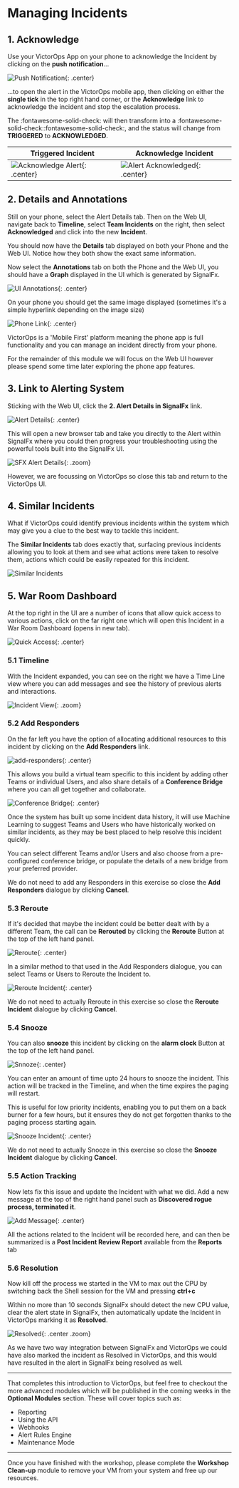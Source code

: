 # Managing Incidents

## 1. Acknowledge

Use your VictorOps App on your phone to acknowledge the Incident by clicking on the **push notification**...

![Push Notification](../../images/victorops/push-notification.png){: .center}

...to open the alert in the VictorOps mobile app, then clicking on either the **single tick** in the top right hand corner, or the **Acknowledge** link to acknowledge the incident and stop the escalation process.  

The :fontawesome-solid-check: will then transform into a :fontawesome-solid-check::fontawesome-solid-check:, and the status will change from **TRIGGERED** to **ACKNOWLEDGED**.

| Triggered Incident  | Acknowledge Incident  |
|---|---|
|![Acknowledge Alert](../../images/victorops/phone-acknowledge-alert.png){: .center}|![Alert Acknowledged](../../images/victorops/phone-alert-acknowledged.png){: .center}|

## 2. Details and Annotations

Still on your phone, select the Alert Details tab.  Then on the Web UI, navigate back to **Timeline**, select **Team Incidents** on the right, then select **Acknowledged** and click into the new **Incident**.

You should now have the **Details** tab displayed on both your Phone and the Web UI. Notice how they both show the exact same information.

Now select the **Annotations** tab on both the Phone and the Web UI, you should have a **Graph** displayed in the UI which is generated by SignalFx.  

![UI Annotations](../../images/victorops/ui-annotations.png){: .center}

On your phone you should get the same image displayed (sometimes it's a simple hyperlink depending on the image size)

![Phone Link](../../images/victorops/phone-annotations.png){: .center}

VictorOps is a 'Mobile First' platform meaning the phone app is full functionality and you can manage an incident directly from your phone.

For the remainder of this module we will focus on the Web UI however please spend some time later exploring the phone app features.

## 3. Link to Alerting System

Sticking with the Web UI, click the **2. Alert Details in SignalFx** link.

![Alert Details](../../images/victorops/alert-details-in-sfx.png){: .center}

This will open a new browser tab and take you directly to the Alert within SignalFx where you could then progress your troubleshooting using the powerful tools built into the SignalFx UI.

![SFX Alert Details](../../images/victorops/sfx-alert-details.png){: .zoom}

However, we are focussing on VictorOps so close this tab and return to the VictorOps UI.

## 4. Similar Incidents

What if VictorOps could identify previous incidents within the system which may give you a clue to the best way to tackle this incident.

The **Similar Incidents** tab does exactly that, surfacing previous incidents allowing you to look at them and see what actions were taken to resolve them, actions which could be easily repeated for this incident.

![Similar Incidents](../../images/victorops/similar-incidents.png)

## 5. War Room Dashboard

At the top right in the UI are a number of icons that allow quick access to various actions, click on the far right one which will open this Incident in a War Room Dashboard (opens in new tab).

![Quick Access](../../images/victorops/war-room-dashboard-link.png){: .center}

### 5.1 Timeline

With the Incident expanded, you can see on the right we have a Time Line view where you can add messages and see the history of previous alerts and interactions.

![Incident View](../../images/victorops/war-room-dashboard.png){: .zoom}

### 5.2 Add Responders

On the far left you have the option of allocating additional resources to this incident by clicking on the **Add Responders** link.

![add-responders](../../images/victorops/add-responders.png){: .center}

This allows you build a virtual team specific to this incident by adding other Teams or individual Users, and also share details of a **Conference Bridge** where you can all get together and collaborate.

![Conference Bridge](../../images/victorops/conference-bridge.png){: .center}

Once the system has built up some incident data history, it will use Machine Learning to suggest Teams and Users who have historically worked on similar incidents, as they may be best placed to help resolve this incident quickly.

You can select different Teams and/or Users and also choose from a pre-configured conference bridge, or populate the details of a new bridge from your preferred provider.

We do not need to add any Responders in this exercise so close the **Add Responders** dialogue by clicking **Cancel**.

### 5.3 Reroute

If it's decided that maybe the incident could be better dealt with by a different Team, the call can be **Rerouted** by clicking the **Reroute** Button at the top of the left hand panel.

![Reroute](../../images/victorops/reroute1.png){: .center}

In a similar method to that used in the Add Responders dialogue, you can select Teams or Users to Reroute the Incident to.

![Reroute Incident](../../images/victorops/reroute2.png){: .center}

We do not need to actually Reroute in this exercise so close the **Reroute Incident** dialogue by clicking **Cancel**.

### 5.4 Snooze

You can also **snooze** this incident by clicking on the **alarm clock** Button at the top of the left hand panel.

![Snnoze](../../images/victorops/snooze1.png){: .center}

You can enter an amount of time upto 24 hours to snooze the incident.  This action will be tracked in the Timeline, and when the time expires the paging will restart.

This is useful for low priority incidents, enabling you to put them on a back burner for a few hours, but it ensures they do not get forgotten thanks to the paging process starting again.

![Snooze Incident](../../images/victorops/snooze2.png){: .center}

We do not need to actually Snooze in this exercise so close the **Snooze Incident** dialogue by clicking **Cancel**.

### 5.5 Action Tracking

Now lets fix this issue and update the Incident with what we did.  Add a new message at the top of the right hand panel such as **Discovered rogue process, terminated it**.

![Add Message](../../images/victorops/time-line-update-message.png){: .center}

All the actions related to the Incident will be recorded here, and can then be summarized is a **Post Incident Review Report** available from the **Reports** tab

### 5.6 Resolution

Now kill off the process we started in the VM to max out the CPU by switching back the Shell session for the VM and pressing **ctrl+c**

Within no more than 10 seconds SignalFx should detect the new CPU value, clear the alert state in SignalFx, then automatically update the Incident in VictorOps marking it as **Resolved**.

![Resolved](../../images/victorops/m7-resolved.png){: .center .zoom}

As we have two way integration between SignalFx and VictorOps we could have also marked the incident as Resolved in VictorOps, and this would have resulted in the alert in SignalFx being resolved as well.

---

That completes this introduction to VictorOps, but feel free to checkout the more advanced modules which will be published in the coming weeks in the **Optional Modules** section.  These will cover topics such as:

* Reporting
* Using the API
* Webhooks
* Alert Rules Engine
* Maintenance Mode

---

Once you have finished with the workshop, please complete the **Workshop Clean-up** module to remove your VM from your system and free up our resources.
